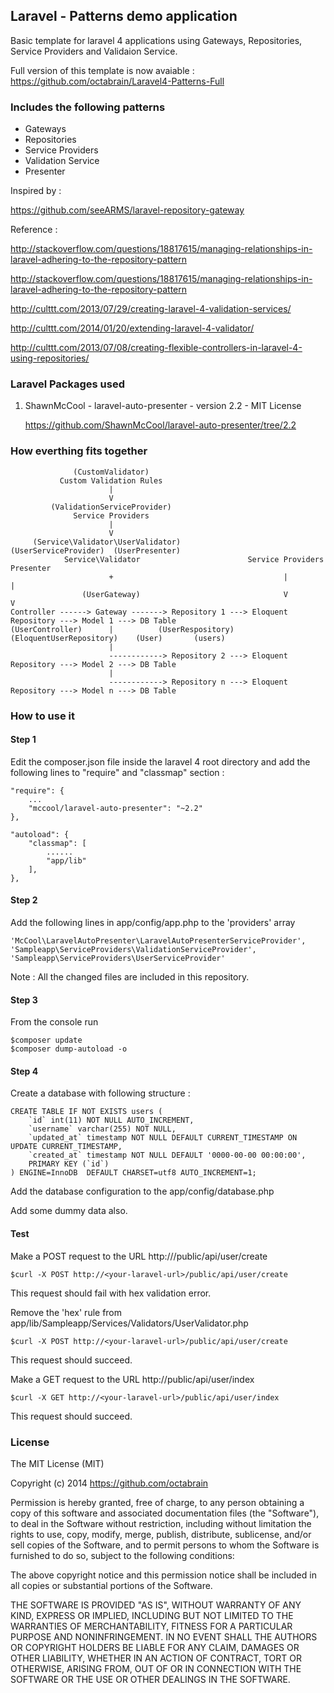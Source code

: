 ## Laravel - Patterns demo application

Basic template for laravel 4 applications using Gateways, Repositories, Service Providers and Validaion Service.

Full version of this template is now avaiable : https://github.com/octabrain/Laravel4-Patterns-Full

### Includes the following patterns

* Gateways
* Repositories
* Service Providers
* Validation Service
* Presenter

Inspired by :

https://github.com/seeARMS/laravel-repository-gateway

Reference :

http://stackoverflow.com/questions/18817615/managing-relationships-in-laravel-adhering-to-the-repository-pattern

http://stackoverflow.com/questions/18817615/managing-relationships-in-laravel-adhering-to-the-repository-pattern

http://culttt.com/2013/07/29/creating-laravel-4-validation-services/

http://culttt.com/2014/01/20/extending-laravel-4-validator/

http://culttt.com/2013/07/08/creating-flexible-controllers-in-laravel-4-using-repositories/

### Laravel Packages used

1. ShawnMcCool - laravel-auto-presenter - version 2.2 - MIT License

	https://github.com/ShawnMcCool/laravel-auto-presenter/tree/2.2

### How everthing fits together

                  (CustomValidator)
               Custom Validation Rules
                          |
                          V
             (ValidationServiceProvider)
                  Service Providers
                          |
                          V
         (Service\Validator\UserValidator)             (UserServiceProvider)  (UserPresenter)
                Service\Validator                        Service Providers       Presenter
                          +                                      |                   |
                    (UserGateway)                                V                   V
    Controller ------> Gateway -------> Repository 1 ---> Eloquent Repository ---> Model 1 ---> DB Table
    (UserController)      |          (UserRespository) (EloquentUserRepository)    (User)       (users)
                          |
                          ------------> Repository 2 ---> Eloquent Repository ---> Model 2 ---> DB Table
                          |
                          ------------> Repository n ---> Eloquent Repository ---> Model n ---> DB Table


### How to use it

#### Step 1

Edit the composer.json file inside the laravel 4 root directory and
add the following lines to "require" and "classmap" section :

	"require": {
		...
		"mccool/laravel-auto-presenter": "~2.2"
	},

	"autoload": {
		"classmap": [
			......
			"app/lib"
		],
	},

#### Step 2

Add the following lines in app/config/app.php to the 'providers' array

	'McCool\LaravelAutoPresenter\LaravelAutoPresenterServiceProvider',
	'Sampleapp\ServiceProviders\ValidationServiceProvider',
	'Sampleapp\ServiceProviders\UserServiceProvider'

Note : All the changed files are included in this repository.

#### Step 3

From the console run

	$composer update
	$composer dump-autoload -o

#### Step 4

Create a database with following structure :

	CREATE TABLE IF NOT EXISTS users (
		`id` int(11) NOT NULL AUTO_INCREMENT,
		`username` varchar(255) NOT NULL,
		`updated_at` timestamp NOT NULL DEFAULT CURRENT_TIMESTAMP ON UPDATE CURRENT_TIMESTAMP,
		`created_at` timestamp NOT NULL DEFAULT '0000-00-00 00:00:00',
		PRIMARY KEY (`id`)
	) ENGINE=InnoDB  DEFAULT CHARSET=utf8 AUTO_INCREMENT=1;

Add the database configuration to the app/config/database.php

Add some dummy data also.

#### Test

Make a POST request to the URL http://<your-laravel-url>/public/api/user/create

	$curl -X POST http://<your-laravel-url>/public/api/user/create

This request should fail with hex validation error.

Remove the 'hex' rule from app/lib/Sampleapp/Services/Validators/UserValidator.php

	$curl -X POST http://<your-laravel-url>/public/api/user/create

This request should succeed.

Make a GET request to the URL http://public/api/user/index

	$curl -X GET http://<your-laravel-url>/public/api/user/index

This request should succeed.

### License

The MIT License (MIT)

Copyright (c) 2014 https://github.com/octabrain

Permission is hereby granted, free of charge, to any person obtaining a copy
of this software and associated documentation files (the "Software"), to deal
in the Software without restriction, including without limitation the rights
to use, copy, modify, merge, publish, distribute, sublicense, and/or sell
copies of the Software, and to permit persons to whom the Software is
furnished to do so, subject to the following conditions:

The above copyright notice and this permission notice shall be included in
all copies or substantial portions of the Software.

THE SOFTWARE IS PROVIDED "AS IS", WITHOUT WARRANTY OF ANY KIND, EXPRESS OR
IMPLIED, INCLUDING BUT NOT LIMITED TO THE WARRANTIES OF MERCHANTABILITY,
FITNESS FOR A PARTICULAR PURPOSE AND NONINFRINGEMENT. IN NO EVENT SHALL THE
AUTHORS OR COPYRIGHT HOLDERS BE LIABLE FOR ANY CLAIM, DAMAGES OR OTHER
LIABILITY, WHETHER IN AN ACTION OF CONTRACT, TORT OR OTHERWISE, ARISING FROM,
OUT OF OR IN CONNECTION WITH THE SOFTWARE OR THE USE OR OTHER DEALINGS IN
THE SOFTWARE.
